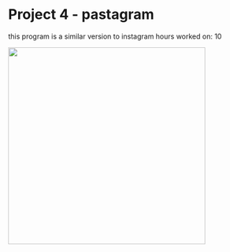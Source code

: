 # Project 4 - pastagram 
this program is a similar version to instagram 
hours worked on: 10

<img src="http://g.recordit.co/5ANE7xYgzK.gif" width=400><br>




